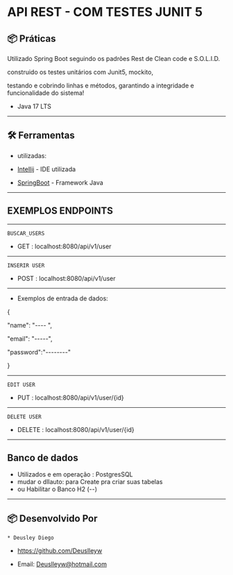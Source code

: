 # API REST - COM TESTES JUNIT 5


## 📦 Práticas

Utilizado Spring Boot seguindo os padrões Rest de Clean code e S.O.L.I.D.

construido os testes unitários com Junit5, mockito, 

testando e cobrindo 
linhas e métodos, garantindo a integridade e funcionalidade do sistema!

* Java 17 LTS
-----------------------------------------------------------------------------

## 🛠️ Ferramentas

* utilizadas:

* [Intellij](https://www.jetbrains.com/pt-br/idea/) - IDE utilizada
* [SpringBoot](https://spring.io/projects/spring-boot) - Framework Java

-----------------------------------------------------------------------------
## EXEMPLOS ENDPOINTS


------------------------------------------------------------------------------

    BUSCAR_USERS

* GET : localhost:8080/api/v1/user

------------------------------------------------------------------------------

    INSERIR USER

* POST : localhost:8080/api/v1/user

------------------------------------------------------------------------------

* Exemplos de entrada de dados:

{

"name": "---- ",

"email": "-----",

"password":"--------"

}

-------------------------------------------------------------------------------
    EDIT USER

* PUT : localhost:8080/api/v1/user/{id}

-------------------------------------------------------------------------------
    DELETE USER

* DELETE : localhost:8080/api/v1/user/{id}

-------------------------------------------------------------------------------

## Banco de dados

* Utilizados e em operação : PostgresSQL
* mudar o dllauto: para Create pra criar suas tabelas
* 
  ou Habilitar o Banco H2 (--)

------------------------------------------------------------------------------
## 📦 Desenvolvido Por

    * Deusley Diego 

* https://github.com/Deuslleyw


* Email: Deuslleyw@hotmail.com

